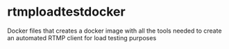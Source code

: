 # rtmploadtestdocker
Docker files that creates a docker image with all the tools needed to create an automated RTMP client for load testing purposes
